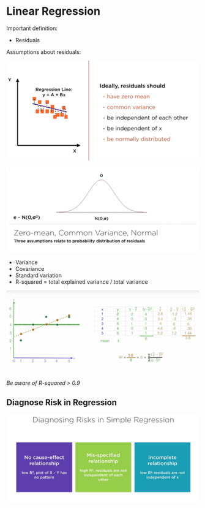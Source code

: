 # Linear Regression

Important definition:

* Residuals

Assumptions about residuals:

![Residuals](./images/residuals.PNG)

![Residual Distribution](./images/residual-distribution.PNG)

* Variance
* Covariance
* Standard variation
* R-squared  = total explained variance / total variance

![R-squared Calculation](./images/r-squared.PNG)

*Be aware of R-squared > 0.9*

## Diagnose Risk in Regression

![diagnose risk in regression](./images/diagnose-risk-regression.PNG)